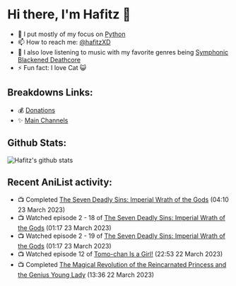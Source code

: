 # Hi there, I'm Hafitz 👋
- 🐍 I put mostly of my focus on [Python](https://python.org)
- 📫 How to reach me: [@hafitzXD](https://t.me/hafitzXD)
- 🎵 I also love listening to music with my favorite genres being [Symphonic Blackened Deathcore](https://youtu.be/qyYmS_iBcy4)
- ⚡ Fun fact: I love Cat 😺

## Breakdowns Links:
- 💰 [Donations](https://t.me/TheBreakdowns/2)
- ✨ [Main Channels](https://t.me/TheBreakdowns)

## Github Stats:
![Hafitz's github stats](https://github-readme-stats.vercel.app/api?username=breakdowns&show_icons=true&count_private=true&bg_color=00000000&text_color=777)

## Recent AniList activity:
<!-- ANILIST_ACTIVITY:start -->

-   📺 Completed [The Seven Deadly Sins: Imperial Wrath of the Gods](https://anilist.co/anime/108928) (04:10 23 March 2023)
-   📺 Watched episode 2 - 18 of [The Seven Deadly Sins: Imperial Wrath of the Gods](https://anilist.co/anime/108928) (01:17 23 March 2023)
-   📺 Watched episode 2 - 19 of [The Seven Deadly Sins: Imperial Wrath of the Gods](https://anilist.co/anime/108928) (01:17 23 March 2023)
-   📺 Watched episode 12 of [Tomo-chan Is a Girl!](https://anilist.co/anime/151806) (22:53 22 March 2023)
-   📺 Completed [The Magical Revolution of the Reincarnated Princess and the Genius Young Lady](https://anilist.co/anime/153629) (13:36 22 March 2023)

<!-- ANILIST_ACTIVITY:end -->

